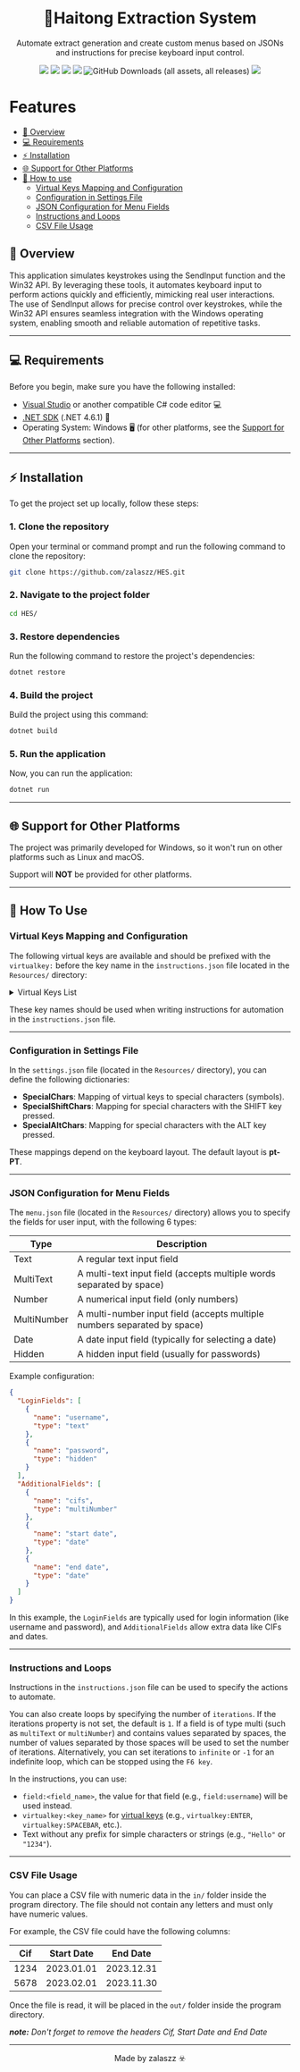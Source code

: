 <h1 align="center"> 📜Haitong Extraction System </h1>

<p align="center">
  Automate extract generation and create custom menus based on JSONs and instructions for precise keyboard input control.
</p>

<p align="center">
  <img src="https://img.shields.io/badge/language-C%23-blue.svg?color=rgb(170%2C%2069%2C%20145)" />
  <img src="https://img.shields.io/badge/platform-Windows-lightgrey.svg?color=blue" />
  <img src="https://img.shields.io/badge/.NET-blue?color=green" />
  <img src="https://img.shields.io/github/issues/zalaszz/HES" />
  <img alt="GitHub Downloads (all assets, all releases)" src="https://img.shields.io/github/downloads/zalaszz/HES/total?color=green">
  <img src="https://img.shields.io/github/v/release/zalaszz/HES" />
</p>


# Features

- [🚀 Overview](#-overview)
- [💻 Requirements](#-requirements)
- [⚡ Installation](#-installation)
- [🌐 Support for Other Platforms](#-support-for-other-platforms)
- [🔧 How to use](#-how-to-use)
  - [Virtual Keys Mapping and Configuration](#virtual-keys-mapping-and-configuration)
  - [Configuration in Settings File](#configuration-in-settings-file)
  - [JSON Configuration for Menu Fields](#json-configuration-for-menu-fields)
  - [Instructions and Loops](#instructions-and-loops)
  - [CSV File Usage](#csv-file-usage)

## 🚀 Overview

This application simulates keystrokes using the SendInput function and the Win32 API. By leveraging these tools, it automates keyboard input to perform actions quickly and efficiently, mimicking real user interactions. The use of SendInput allows for precise control over keystrokes, while the Win32 API ensures seamless integration with the Windows operating system, enabling smooth and reliable automation of repetitive tasks.

---

## 💻 Requirements

Before you begin, make sure you have the following installed:

- [Visual Studio](https://visualstudio.microsoft.com/) or another compatible C# code editor 💻
- [.NET SDK](https://dotnet.microsoft.com/download) (.NET 4.6.1) 🔧
- Operating System: Windows 🖥️ (for other platforms, see the [Support for Other Platforms](#support-for-other-platforms) section).

---

## ⚡ Installation

To get the project set up locally, follow these steps:

### 1. Clone the repository

Open your terminal or command prompt and run the following command to clone the repository:

```bash
git clone https://github.com/zalaszz/HES.git
```

### 2. Navigate to the project folder

```bash
cd HES/
```

### 3. Restore dependencies

Run the following command to restore the project's dependencies:

```bash
dotnet restore
```

### 4. Build the project

Build the project using this command:

```bash
dotnet build
```

### 5. Run the application

Now, you can run the application:

```bash
dotnet run
```

---

## 🌐 Support for Other Platforms

The project was primarily developed for Windows, so it won't run on other platforms such as Linux and macOS.

Support will **NOT** be provided for other platforms.

---

## 🔧 How To Use
### Virtual Keys Mapping and Configuration

The following virtual keys are available and should be prefixed with the `virtualkey:` before the key name in the `instructions.json` file located in the `Resources/` directory:

<details>
  <summary>Virtual Keys List</summary>
  
  - **ENTER**: `virtualkey:ENTER`
  - **AT_SIGN**: `virtualkey:AT_SIGN`
  - **CAPSLOCK**: `virtualkey:CAPSLOCK`
  - **BACKSPACE**: `virtualkey:BACKSPACE`
  - **CTRL**: `virtualkey:CTRL`
  - **ALT**: `virtualkey:ALT`
  - **LALT**: `virtualkey:LALT`
  - **RALT**: `virtualkey:RALT`
  - **SPACEBAR**: `virtualkey:SPACEBAR`
  - **LSHIFT**: `virtualkey:LSHIFT`
  - **PERIOD**: `virtualkey:PERIOD`
  - **COMMA**: `virtualkey:COMMA`
  - **DIVIDE**: `virtualkey:DIVIDE`
  - **MULTIPLY**: `virtualkey:MULTIPLY`
  - **PLUS**: `virtualkey:PLUS`
  - **SEPARATOR**: `virtualkey:SEPARATOR`
  - **MINUS**: `virtualkey:MINUS`
  - **END**: `virtualkey:END`
  - **UP_ARROW**: `virtualkey:UP_ARROW`
  - **DOWN_ARROW**: `virtualkey:DOWN_ARROW`
  - **VK_0**: `virtualkey:VK_0`
  - **VK_1**: `virtualkey:VK_1`
  - **VK_2**: `virtualkey:VK_2`
  - **VK_3**: `virtualkey:VK_3`
  - **VK_4**: `virtualkey:VK_4`
  - **VK_5**: `virtualkey:VK_5`
  - **VK_6**: `virtualkey:VK_6`
  - **VK_7**: `virtualkey:VK_7`
  - **VK_8**: `virtualkey:VK_8`
  - **VK_9**: `virtualkey:VK_9`
  - **VK_A**: `virtualkey:VK_A`
  - **VK_B**: `virtualkey:VK_B`
  - **VK_C**: `virtualkey:VK_C`
  - **VK_D**: `virtualkey:VK_D`
  - **VK_E**: `virtualkey:VK_E`
  - **VK_F**: `virtualkey:VK_F`
  - **VK_G**: `virtualkey:VK_G`
  - **VK_H**: `virtualkey:VK_H`
  - **VK_I**: `virtualkey:VK_I`
  - **VK_J**: `virtualkey:VK_J`
  - **VK_K**: `virtualkey:VK_K`
  - **VK_L**: `virtualkey:VK_L`
  - **VK_M**: `virtualkey:VK_M`
  - **VK_N**: `virtualkey:VK_N`
  - **VK_O**: `virtualkey:VK_O`
  - **VK_P**: `virtualkey:VK_P`
  - **VK_Q**: `virtualkey:VK_Q`
  - **VK_R**: `virtualkey:VK_R`
  - **VK_S**: `virtualkey:VK_S`
  - **VK_T**: `virtualkey:VK_T`
  - **VK_U**: `virtualkey:VK_U`
  - **VK_V**: `virtualkey:VK_V`
  - **VK_W**: `virtualkey:VK_W`
  - **VK_X**: `virtualkey:VK_X`
  - **VK_Y**: `virtualkey:VK_Y`
  - **VK_Z**: `virtualkey:VK_Z`
  - **F6**: `virtualkey:F6`
  - **F11**: `virtualkey:F11`
</details>

These key names should be used when writing instructions for automation in the `instructions.json` file.

---

### Configuration in Settings File

In the `settings.json` file (located in the `Resources/` directory), you can define the following dictionaries:

- **SpecialChars**: Mapping of virtual keys to special characters (symbols).
- **SpecialShiftChars**: Mapping for special characters with the SHIFT key pressed.
- **SpecialAltChars**: Mapping for special characters with the ALT key pressed.

These mappings depend on the keyboard layout. The default layout is **pt-PT**.

---

### JSON Configuration for Menu Fields

The `menu.json` file (located in the `Resources/` directory) allows you to specify the fields for user input, with the following 6 types:

|Type	 |Description |
|------|------------|
|Text	| A regular text input field|
|MultiText |	A multi-text input field (accepts multiple words separated by space)|
|Number	| A numerical input field (only numbers)|
|MultiNumber | A multi-number input field (accepts multiple numbers separated by space)|
|Date |	A date input field (typically for selecting a date)|
|Hidden |	A hidden input field (usually for passwords)|

Example configuration:

```json
{
  "LoginFields": [
    {
      "name": "username",
      "type": "text"
    },
    {
      "name": "password",
      "type": "hidden"
    }
  ],
  "AdditionalFields": [
    {
      "name": "cifs",
      "type": "multiNumber"
    },
    {
      "name": "start date",
      "type": "date"
    },
    {
      "name": "end date",
      "type": "date"
    }
  ]
}
```

In this example, the `LoginFields` are typically used for login information (like username and password), and `AdditionalFields` allow extra data like CIFs and dates.

---

### Instructions and Loops

Instructions in the `instructions.json` file can be used to specify the actions to automate.

You can also create loops by specifying the number of `iterations`. If the iterations property is not set, the default is `1`. If a field is of type multi (such as `multiText` or `multiNumber`) and contains values separated by spaces, the number of values separated by those spaces will be used to set the number of iterations. Alternatively, you can set iterations to `infinite` or `-1` for an indefinite loop, which can be stopped using the `F6 key`.

In the instructions, you can use:

- `field:<field_name>`, the value for that field (e.g., `field:username`) will be used instead.
- `virtualkey:<key_name>` for [virtual keys](#virtual-keys-mapping-and-configuration) (e.g., `virtualkey:ENTER`, `virtualkey:SPACEBAR`, etc.).
- Text without any prefix for simple characters or strings (e.g., `"Hello"` or `"1234"`).


---

### CSV File Usage
You can place a CSV file with numeric data in the `in/` folder inside the program directory. The file should not contain any letters and must only have numeric values.

For example, the CSV file could have the following columns:

| Cif    | Start Date | End Date   |
|--------|------------|------------|
| 1234   | 2023.01.01 | 2023.12.31 |
| 5678   | 2023.02.01 | 2023.11.30 |


Once the file is read, it will be placed in the `out/` folder inside the program directory.

***note:** Don't forget to remove the headers Cif, Start Date and End Date*

---

<p align="center">Made by zalaszz ☣️</p>
